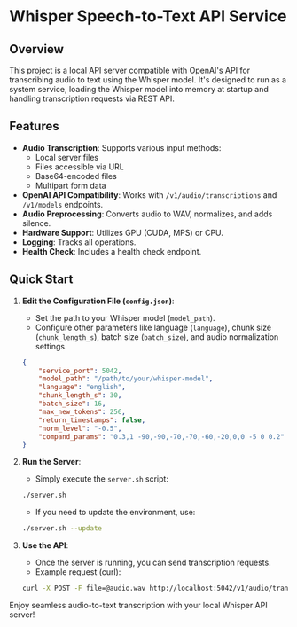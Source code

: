 # Whisper Speech-to-Text API Service

## Overview

This project is a local API server compatible with OpenAI's API for transcribing audio to text using the Whisper model. It's designed to run as a system service, loading the Whisper model into memory at startup and handling transcription requests via REST API.

## Features

- **Audio Transcription**: Supports various input methods:
  - Local server files
  - Files accessible via URL
  - Base64-encoded files
  - Multipart form data
- **OpenAI API Compatibility**: Works with `/v1/audio/transcriptions` and `/v1/models` endpoints.
- **Audio Preprocessing**: Converts audio to WAV, normalizes, and adds silence.
- **Hardware Support**: Utilizes GPU (CUDA, MPS) or CPU.
- **Logging**: Tracks all operations.
- **Health Check**: Includes a health check endpoint.

## Quick Start

1. **Edit the Configuration File (`config.json`)**:
   - Set the path to your Whisper model (`model_path`).
   - Configure other parameters like language (`language`), chunk size (`chunk_length_s`), batch size (`batch_size`), and audio normalization settings.
   ```json
   {
       "service_port": 5042,
       "model_path": "/path/to/your/whisper-model",
       "language": "english",
       "chunk_length_s": 30,
       "batch_size": 16,
       "max_new_tokens": 256,
       "return_timestamps": false,
       "norm_level": "-0.5",
       "compand_params": "0.3,1 -90,-90,-70,-70,-60,-20,0,0 -5 0 0.2"
   }
   ```

2. **Run the Server**:
   - Simply execute the `server.sh` script:
   ```bash
   ./server.sh
   ```
   - If you need to update the environment, use:
   ```bash
   ./server.sh --update
   ```

3. **Use the API**:
   - Once the server is running, you can send transcription requests.
   - Example request (curl):
   ```bash
   curl -X POST -F file=@audio.wav http://localhost:5042/v1/audio/transcriptions
   ```

Enjoy seamless audio-to-text transcription with your local Whisper API server!